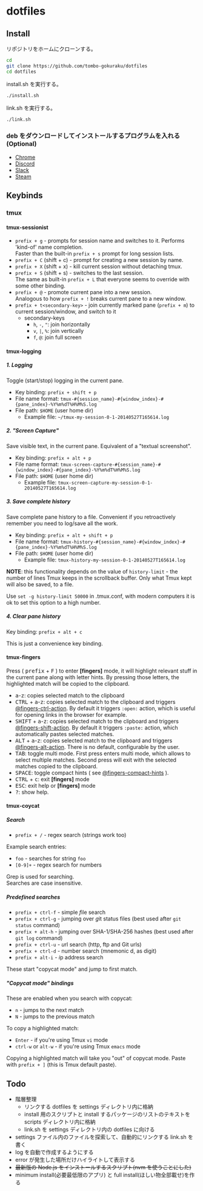 # dotfiles

## Install

リポジトリをホームにクローンする。

```bash
cd
git clone https://github.com/tombo-gokuraku/dotfiles
cd dotfiles
```

install.sh を実行する。

```bash
./install.sh
```

link.sh を実行する。

```bash
./link.sh
```

### deb をダウンロードしてインストールするプログラムを入れる(Optional)

- [Chrome](https://www.google.com/chrome/)
- [Discord](https://discordapp.com/download)
- [Slack](https://slack.com/intl/ja-jp/downloads/linux)
- [Steam](https://store.steampowered.com/about/)

## Keybinds

### tmux

#### tmux-sessionist

- `prefix + g` - prompts for session name and switches to it. Performs 'kind-of'
  name completion.<br/>
  Faster than the built-in `prefix + s` prompt for long session lists.
- `prefix + C` (shift + c) - prompt for creating a new session by name.
- `prefix + X` (shift + x) - kill current session without detaching tmux.
- `prefix + S` (shift + s) - switches to the last session.<br/>
  The same as built-in `prefix + L` that everyone seems to override with
  some other binding.
- `prefix + @` - promote current pane into a new session.<br/>
  Analogous to how `prefix + !` breaks current pane to a new window.
- `prefix + t<secondary-key>` - join currently marked pane (`prefix + m`) to current session/window, and switch to it
  - secondary-keys
    - `h`, `-`, `"`: join horizontally
    - `v`, `|`, `%`: join vertically
    - `f`, `@`: join full screen

#### tmux-logging

##### 1. Logging

Toggle (start/stop) logging in the current pane.

- Key binding: `prefix + shift + p`
- File name format: `tmux-#{session_name}-#{window_index}-#{pane_index}-%Y%m%dT%H%M%S.log`
- File path: `$HOME` (user home dir)
  - Example file: `~/tmux-my-session-0-1-20140527T165614.log`

##### 2. "Screen Capture"

Save visible text, in the current pane. Equivalent of a "textual screenshot".

- Key binding: `prefix + alt + p`
- File name format: `tmux-screen-capture-#{session_name}-#{window_index}-#{pane_index}-%Y%m%dT%H%M%S.log`
- File path: `$HOME` (user home dir)
  - Example file: `tmux-screen-capture-my-session-0-1-20140527T165614.log`

##### 3. Save complete history

Save complete pane history to a file. Convenient if you retroactively remember
you need to log/save all the work.

- Key binding: `prefix + alt + shift + p`
- File name format: `tmux-history-#{session_name}-#{window_index}-#{pane_index}-%Y%m%dT%H%M%S.log`
- File path: `$HOME` (user home dir)
  - Example file: `tmux-history-my-session-0-1-20140527T165614.log`

**NOTE**: this functionality depends on the value of `history-limit` - the number
of lines Tmux keeps in the scrollback buffer. Only what Tmux kept will also be saved,
to a file.

Use `set -g history-limit 50000` in .tmux.conf, with modern computers
it is ok to set this option to a high number.

##### 4. Clear pane history

Key binding: `prefix + alt + c`

This is just a convenience key binding.

#### tmux-fingers

Press ( <kbd>prefix</kbd> + <kbd>F</kbd> ) to enter **[fingers]** mode, it will highlight relevant stuff in the current
pane along with letter hints. By pressing those letters, the highlighted match
will be copied to the clipboard.

- <kbd>a</kbd>-<kbd>z</kbd>: copies selected match to the clipboard
- <kbd>CTRL</kbd> + <kbd>a</kbd>-<kbd>z</kbd>: copies selected match to the clipboard and triggers [@fingers-ctrl-action](#fingers-ctrl-action). By default it triggers `:open:` action, which is useful for opening links in the browser for example.
- <kbd>SHIFT</kbd> + <kbd>a</kbd>-<kbd>z</kbd>: copies selected match to the clipboard and triggers [@fingers-shift-action](#fingers-shift-action). By default it triggers `:paste:` action, which automatically pastes selected matches.
- <kbd>ALT</kbd> + <kbd>a</kbd>-<kbd>z</kbd>: copies selected match to the clipboard and triggers [@fingers-alt-action](#fingers-alt-action). There is no default, configurable by the user.
- <kbd>TAB</kbd>: toggle multi mode. First press enters multi mode, which allows to select multiple matches. Second press will exit with the selected matches copied to the clipboard.
- <kbd>SPACE</kbd>: toggle compact hints ( see [@fingers-compact-hints](#fingers-compact-hints) ).
- <kbd>CTRL</kbd> + <kbd>c</kbd>: exit **[fingers]** mode
- <kbd>ESC</kbd>: exit help or **[fingers]** mode
- <kbd>?</kbd>: show help.

#### tmux-coycat

##### Search

- `prefix + /` - regex search (strings work too)

Example search entries:

- `foo` - searches for string `foo`
- `[0-9]+` - regex search for numbers

Grep is used for searching.<br/>
Searches are case insensitive.<br/>

##### Predefined searches

- `prefix + ctrl-f` - simple *f*ile search
- `prefix + ctrl-g` - jumping over *g*it status files (best used after `git status` command)
- `prefix + alt-h` - jumping over SHA-1/SHA-256 hashes (best used after `git log` command)
- `prefix + ctrl-u` - *u*rl search (http, ftp and Git urls)
- `prefix + ctrl-d` - number search (mnemonic d, as digit)
- `prefix + alt-i` - *i*p address search

These start "copycat mode" and jump to first match.

##### "Copycat mode" bindings

These are enabled when you search with copycat:

- `n` - jumps to the next match
- `N` - jumps to the previous match

To copy a highlighted match:

- `Enter` - if you're using Tmux `vi` mode
- `ctrl-w` or `alt-w` - if you're using Tmux `emacs` mode

Copying a highlighted match will take you "out" of copycat mode. Paste with
`prefix + ]` (this is Tmux default paste).

## Todo

- 階層整理
  - リンクする dotfiles を settings ディレクトリ内に格納
  - install 用のスクリプトと install するパッケージのリストのテキストを scripts ディレクトリ内に格納
  - link.sh を settings ディレクトリ内の dotfiles に向ける
- settings ファイル内のファイルを探索して、自動的にリンクする link.sh を書く
- log を自動で作成するようにする
- error が発生した場所だけハイライトして表示する
- ~~最新版の Node.js をインストールするスクリプト(nvm を使うことにした)~~
- minimum install(必要最低限のアプリ) と full install(ほしい物全部載せ)を作る
